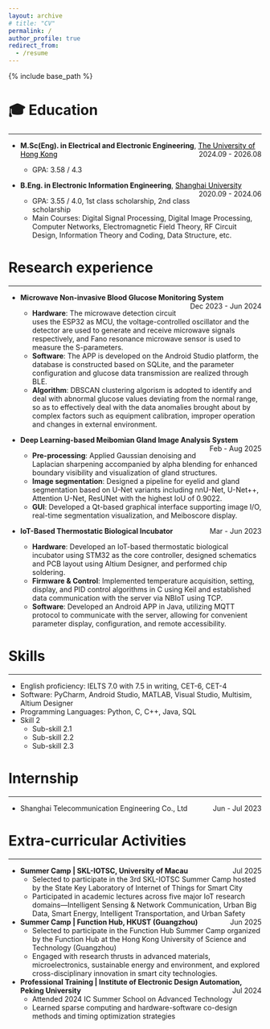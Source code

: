 ```yaml
---
layout: archive
# title: "CV"
permalink: /
author_profile: true
redirect_from:
  - /resume
---
```


{% include base_path %}

🎓 Education
=====
---
- **M.Sc(Eng). in Electrical and Electronic Engineering**, <a href="https://www.hku.hk/" style="color: black; text-decoration: underline;">The University of Hong Kong</a><span style="float: right;">2024.09 - 2026.08</span>  
  - GPA: 3.58 / 4.3  

- **B.Eng. in Electronic Information Engineering**, <a href="https://www.shu.edu.cn/" style="color: black; text-decoration: underline;">Shanghai University</a><span style="float: right;">2020.09 - 2024.06</span>
  - GPA: 3.55 / 4.0, 1st class scholarship, 2nd class scholarship  
  - Main Courses: Digital Signal Processing, Digital Image Processing, Computer Networks, Electromagnetic Field Theory, RF Circuit Design, Information Theory and Coding, Data Structure, etc.

Research experience
======
---
* **Microwave Non-invasive Blood Glucose Monitoring System** <span style="float: right;">Dec 2023 - Jun 2024</span>
  * **Hardware**: The microwave detection circuit uses the ESP32 as MCU, the voltage-controlled oscillator and the detector are used to generate and receive microwave signals respectively, and Fano resonance microwave sensor is used to measure the S-parameters.
  * **Software**: The APP is developed on the Android Studio platform, the database is constructed based on SQLite, and the parameter configuration and glucose data transmission are realized through BLE.
  * **Algorithm**: DBSCAN clustering algorism is adopted to identify and deal with abnormal glucose values deviating from the normal range, so as to effectively deal with the data anomalies brought about by complex factors such as equipment calibration, improper operation and changes in external environment.

* **Deep Learning-based Meibomian Gland Image Analysis System** <span style="float: right;">Feb - Aug 2025</span>
  * **Pre-processing**: Applied Gaussian denoising and Laplacian sharpening accompanied by alpha blending for enhanced boundary visibility and visualization of gland structures.
  * **Image segmentation**: Designed a pipeline for eyelid and gland segmentation based on U-Net variants including nnU-Net, U-Net++, Attention U-Net, ResUNet with the highest IoU of 0.9022.
  * **GUI**: Developed a Qt-based graphical interface supporting image I/O, real-time segmentation visualization, and Meiboscore display.

* **IoT-Based Thermostatic Biological Incubator**  <span style="float: right;">Mar - Jun 2023</span>
  * **Hardware**: Developed an IoT-based thermostatic biological incubator using STM32 as the core controller, designed schematics and PCB layout using Altium Designer, and performed chip soldering.
  * **Firmware & Control**: Implemented temperature acquisition, setting, display, and PID control algorithms in C using Keil and established data communication with the server via NBIoT using TCP.
  * **Software**: Developed an Android APP in Java, utilizing MQTT protocol to communicate with the server, allowing for convenient parameter display, configuration, and remote accessibility.

Skills
======
---
* English proficiency: IELTS 7.0 with 7.5 in writing, CET-6, CET-4
* Software: PyCharm, Android Studio, MATLAB, Visual Studio, Multisim, Altium Designer
* Programming Languages: Python, C, C++, Java, SQL
* Skill 2
  * Sub-skill 2.1
  * Sub-skill 2.2
  * Sub-skill 2.3

Internship
======
---
* Shanghai Telecommunication Engineering Co., Ltd <span style="float: right;">Jun - Jul 2023</span>
   
Extra-curricular Activities
======
---
* **Summer Camp | SKL-IOTSC, University of Macau** <span style="float: right;">Jul 2025</span>
  * Selected to participate in the 3rd SKL-IOTSC Summer Camp hosted by the State Key Laboratory of Internet of Things for Smart City
  * Participated in academic lectures across five major IoT research domains—Intelligent Sensing & Network Communication, Urban Big Data, Smart Energy, Intelligent Transportation, and Urban Safety
* **Summer Camp | Function Hub, HKUST (Guangzhou)** <span style="float: right;">Jun 2025</span>
  * Selected to participate in the Function Hub Summer Camp organized by the Function Hub at the Hong Kong University of Science and Technology (Guangzhou)
  * Engaged with research thrusts in advanced materials, microelectronics, sustainable energy and environment, and explored cross-disciplinary innovation in smart city technologies.
* **Professional Training | Institute of Electronic Design Automation, Peking University** <span style="float: right;">Jul 2024</span>
  * Attended 2024 IC Summer School on Advanced Technology
  * Learned sparse computing and hardware-software co-design methods and timing optimization strategies
